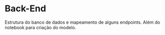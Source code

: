 # Back-End

Estrutura do banco de dados e mapeamento de alguns endpoints. Além do notebook para criação do modelo.
